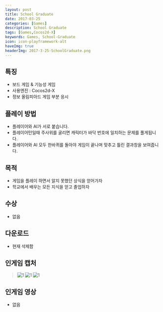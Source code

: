 ```yaml
---
layout: post
title: School Graduate
date: 2017-03-25
categories: [Games]
description: School Graduate
tags: [Games,Cocos2d-X]
keywords: Games, School-Graduate
icon: icon-playframework-alt
haveImg: true
headerImg: 2017-3-25-SchoolGraduate.png
---
```


## 특징
- 보드 게임 & 기능성 게임
- 사용엔진 : Cocos2d-X
- 정보 올림피아드 게임 부분 응시

## 플레이 방법
- 플레이어와 AI가 서로 붙습니다.
- 플레이어턴일때 주사위를 굴리면 캐릭터가 바닥 번호에 일치하는 문제를 풀게됩니다.
- 플레이어와 AI 모두 한바퀴를 돌아야 게임이 끝나며 맞추고 틀린 결과창을 보여줍니다.

## 목적
- 게임을 플레이 하면서 알지 못했던 상식을 얻어가자
- 학교에서 배우는 모든 지식을 얻고 졸업하자

## 수상
- 없음

## 다운로드
- 현재 삭제함

## 인게임 캡처
> ![1](http://postfiles13.naver.net/20150701_172/kyechan99_1435758572796F63et_PNG/1.PNG?type=w1)
> ![1](http://postfiles3.naver.net/20150701_130/kyechan99_14357585737166NKvM_PNG/2.PNG?type=w1)
> ![1](http://postfiles11.naver.net/20150701_106/kyechan99_1435758574242lqnoa_PNG/3.PNG?type=w1)

## 인게임 영상
 - 없음
